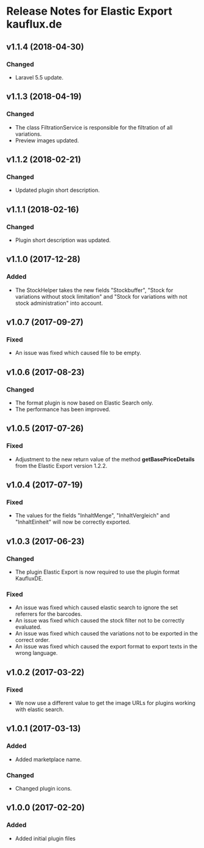 # Release Notes for Elastic Export kauflux.de

## v1.1.4 (2018-04-30)

### Changed
- Laravel 5.5 update.

## v1.1.3 (2018-04-19)

### Changed
- The class FiltrationService is responsible for the filtration of all variations.
- Preview images updated. 

## v1.1.2 (2018-02-21)

### Changed
- Updated plugin short description.

## v1.1.1 (2018-02-16)

### Changed
- Plugin short description was updated.

## v1.1.0 (2017-12-28)

### Added
- The StockHelper takes the new fields "Stockbuffer", "Stock for variations without stock limitation" and "Stock for variations with not stock administration" into account.

## v1.0.7 (2017-09-27)

### Fixed
- An issue was fixed which caused file to be empty.

## v1.0.6 (2017-08-23)

### Changed
- The format plugin is now based on Elastic Search only.
- The performance has been improved.

## v1.0.5 (2017-07-26)

### Fixed
- Adjustment to the new return value of the method **getBasePriceDetails** from the Elastic Export version 1.2.2.

## v1.0.4 (2017-07-19)

### Fixed
- The values for the fields "InhaltMenge", "InhaltVergleich" and "InhaltEinheit" will now be correctly exported. 

## v1.0.3 (2017-06-23)

### Changed
- The plugin Elastic Export is now required to use the plugin format KaufluxDE.

### Fixed
- An issue was fixed which caused elastic search to ignore the set referrers for the barcodes.
- An issue was fixed which caused the stock filter not to be correctly evaluated.
- An issue was fixed which caused the variations not to be exported in the correct order.
- An issue was fixed which caused the export format to export texts in the wrong language.

## v1.0.2 (2017-03-22)

### Fixed
- We now use a different value to get the image URLs for plugins working with elastic search.

## v1.0.1 (2017-03-13)

### Added
- Added marketplace name.

### Changed
- Changed plugin icons.

## v1.0.0 (2017-02-20)
 
### Added
- Added initial plugin files